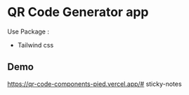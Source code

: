 
# QR Code Generator app


Use Package :
- Tailwind css

## Demo

https://qr-code-components-pied.vercel.app/#   s t i c k y - n o t e s  
 